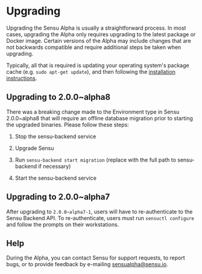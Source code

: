 # Upgrading

Upgrading the Sensu Alpha is usually a straightforward process. In
most cases, upgrading the Alpha only requires upgrading to the latest
package or Docker image. Certain versions of the Alpha may include
changes that are not backwards compatible and require additional steps
be taken when upgrading.

Typically, all that is required is updating your operating system's
package cache (e.g. `sudo apt-get update`), and then following the
[installation instructions](02-installation.md).

## Upgrading to 2.0.0~alpha8

There was a breaking change made to the Environment type in Sensu
2.0.0~alpha8 that will require an offline database migration prior to
starting the upgraded binaries. Please follow these steps:

1. Stop the sensu-backend service

2. Upgrade Sensu

3. Run `sensu-backend start migration` (replace with the full path to
sensu-backend if necessary)

4. Start the sensu-backend service

## Upgrading to 2.0.0~alpha7

After upgrading to `2.0.0~alpha7-1`, users will have to
re-authenticate to the Sensu Backend API. To re-authenticate, users
must run `sensuctl configure` and follow the prompts on their
workstations.

## Help

During the Alpha, you can contact Sensu for support requests, to
report bugs, or to provide feedback by e-mailing sensualpha@sensu.io.
